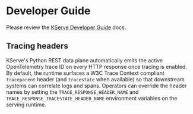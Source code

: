 # Developer Guide

Please review the [KServe Developer Guide](https://github.com/kserve/website/blob/main/docs/developer/developer.md) docs.

## Tracing headers

KServe's Python REST data plane automatically emits the active OpenTelemetry trace ID on every HTTP response once tracing is enabled. By default, the runtime surfaces a W3C Trace Context compliant `traceparent` header (and `tracestate` when available) so that downstream systems can correlate logs and spans. Operators can override the header names by setting the `TRACE_RESPONSE_HEADER_NAME` and `TRACE_RESPONSE_TRACESTATE_HEADER_NAME` environment variables on the serving runtime.

